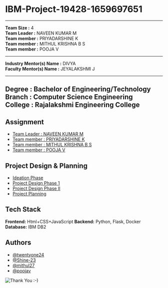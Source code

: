 # IBM-Project-19428-1659697651

---

**Team Size :** 4 <br>
**Team Leader :** NAVEEN KUMAR M <br>
**Team member :** PRIYADARSHINE K <br>
**Team member :** MITHUL KRISHNA B S <br>
**Team member :** POOJA V

---
**Industry Mentor(s) Name :** DIVYA  <br>
**Faculty Mentor(s) Name :** JEYALAKSHMI J

---

**Degree	:**	Bachelor of Engineering/Technology <br>
**Branch	:**	Computer Science Engineering <br>
**College	:**	Rajalakshmi Engineering College
---



## Assignment  

 - [Team Leader : NAVEEN KUMAR M](https://github.com/IBM-EPBL/IBM-Project-19428-1659697651/tree/main/Assignments/Team%20Leader%20-%20Naveen%20Kumar%20M)
 - [Team member : PRIYADARSHINE K](https://github.com/IBM-EPBL/IBM-Project-19428-1659697651/tree/main/Assignments/Priyadarshine%20K)
 - [Team member : MITHUL KRISHNA B S](https://github.com/IBM-EPBL/IBM-Project-19428-1659697651/tree/main/Assignments/Mithul%20Krishna%20BS)
 - [Team member : POOJA V](https://github.com/IBM-EPBL/IBM-Project-19428-1659697651/tree/main/Assignments/Pooja%20V)


## Project Design & Planning
- [Ideation Phase](https://github.com/IBM-EPBL/IBM-Project-19428-1659697651/tree/main/Project%20Design%20and%20Planning/Ideation)
- [Project Design Phase 1](https://github.com/IBM-EPBL/IBM-Project-19428-1659697651/tree/main/Project%20Design%20and%20Planning/Project%20Design%20Phase%201)
- [Project Design Phase II](https://github.com/IBM-EPBL/IBM-Project-19428-1659697651/tree/main/Project%20Design%20and%20Planning/Project%20Design%20Phase%202)
- [Project Planning](https://github.com/IBM-EPBL/IBM-Project-19428-1659697651/tree/main/Project%20Design%20and%20Planning/Project%20Planning)

## Tech Stack

**Frontend:** Html+CSS+JavaScript
**Backend:** Python, Flask, Docker
**Database:** IBM DB2




## Authors

- [@twentyone24](https://github.com/twentyone24)
- [@Shine-23](https://github.com/Shine-23)
- [@mithul27](https://github.com/mithul27)
- [@poojav](https://github.com/poojav)





![Thank You :-)](https://i0.wp.com/paulaspoint.com/wp-content/uploads/2018/04/thank-you.jpg?fit=275%2C183)